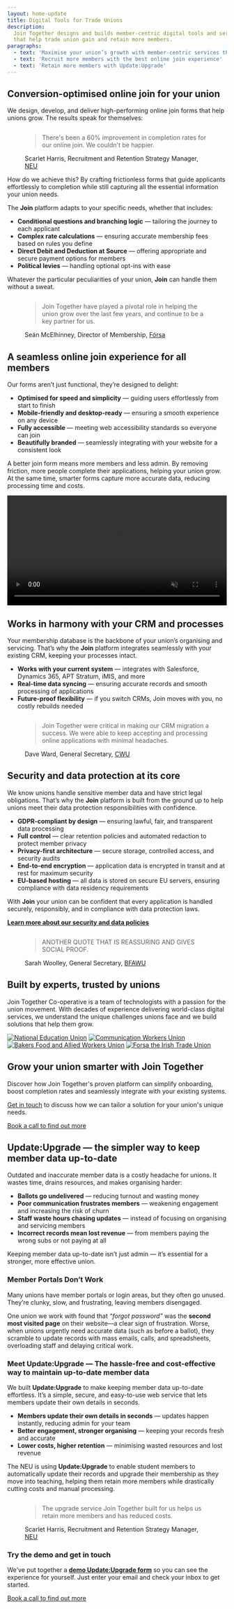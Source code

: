 ```yaml
---
layout: home-update
title: Digital Tools for Trade Unions
description:
  Join Together designs and builds member-centric digital tools and services
  that help trade union gain and retain more members.
paragraphs:
  - text: 'Maximise your union’s growth with member-centric services that work'
  - text: 'Recruit more members with the best online join experience'
  - text: 'Retain more members with Update:Upgrade'
---
```


<!-- Start with focus on our current headline feature: drastic improvement in conversion -->
## Conversion-optimised online join for your union

We design, develop, and deliver high-performing online join forms that help unions grow. The results speak for
themselves:

<!-- First bit of social proof. Actual quote and photo needs signing off from Scarlet -->
<figure class="quote">
  <img class="avatar" src="/assets/images/people/scarlet-harris.jpg" alt="">

  <blockquote>There's been a 60% improvement in completion rates for our online join. We couldn't be happier.</blockquote>
  <figcaption>Scarlet Harris, Recruitment and Retention Strategy Manager, <a href="https://neu.org.uk">NEU</a></figcaption>
</figure>

<!-- Talk a bit about being user and user-experience focused -->
How do we achieve this? By crafting frictionless forms that guide applicants effortlessly to completion while still
capturing all the essential information your union needs.

The **Join** platform adapts to your specific needs, whether that includes:

<ul class="emoji-list list-1">
  <li><strong>Conditional questions and branching logic</strong> — tailoring the journey to each applicant</li>
  <li><strong>Complex rate calculations</strong> — ensuring accurate membership fees based on rules you define</li>
  <li><strong>Direct Debit and Deduction at Source</strong> — offering appropriate and secure payment options for members</li>
  <li><strong>Political levies</strong> — handling optional opt-ins with ease</li>
</ul>

Whatever the particular peculiarities of your union, **Join** can handle them without a sweat.

<!-- More social proof (tbc) — do we need this to have a specific focus? -->
<figure class="quote">
  <img class="avatar" src="/assets/images/people/sean-mcElhinney.jpg" alt="">

  <blockquote>Join Together have played a pivotal role in helping the union grow over the last few years, and continue
  to be a key partner for us.</blockquote>
  <figcaption>Seán McElhinney, Director of Membership, <a href="https://www.forsa.ie">Fórsa</a></figcaption>
</figure>

<!-- Talk about how great the experience is for all -->
## A seamless online join experience for all members

Our forms aren’t just functional, they’re designed to delight:

<ul class="emoji-list list-2">
  <li><strong>Optimised for speed and simplicity</strong> — guiding users effortlessly from start to finish</li>
  <li><strong>Mobile-friendly and desktop-ready</strong> — ensuring a smooth experience on any device</li>
  <li><strong>Fully accessible</strong> — meeting web accessibility standards so everyone can join</li>
  <li><strong>Beautifully branded</strong> — seamlessly integrating with your website for a consistent look</li>
</ul>

A better join form means more members and less admin. By removing friction, more people complete their applications,
helping your union grow. At the same time, smarter forms capture more accurate data, reducing processing time and costs.

<!-- Show the thing: a video showing the form in action that auto-plays on a loop -->
<video width="100%" autoplay muted>
  <source src="assets/videos/show-the-thing.mp4" type="video/mp4">
  Your browser does not support the video tag.
</video>


<!-- CRM/process integration is another key thing to sell/convince on -->
## Works in harmony with your CRM and processes

Your membership database is the backbone of your union’s organising and servicing. That’s why the **Join** platform
integrates seamlessly with your existing CRM, keeping your processes intact.

<ul class="emoji-list list-3">
  <li><strong>Works with your current system</strong> — integrates with Salesforce, Dynamics 365, APT Stratum, iMIS, and more</li>
  <li><strong>Real-time data syncing</strong> — ensuring accurate records and smooth processing of applications</li>
  <li><strong>Future-proof flexibility</strong> — if you switch CRMs, Join moves with you, no costly rebuilds needed</li>
</ul>

<!-- Social proof from a union that has gone through a CRM migration, again to be signed-off -->
<figure class="quote">
  <img class="avatar" src="/assets/images/people/dave-ward.jpg" alt="">

  <blockquote>Join Together were critical in making our CRM migration a success. We were able to keep accepting and
  processing online applications with minimal headaches.</blockquote>
  <figcaption>Dave Ward, General Secretary, <a href="https://www.cwu.org">CWU</a></figcaption>
</figure>

<!-- A bit of a grab bag about security, performance and hosting... -->
## Security and data protection at its core

We know unions handle sensitive member data and have strict legal obligations. That’s why the **Join** platform is
built from the ground up to help unions meet their data protection responsibilities with confidence.

<ul class="emoji-list list-4">
  <li><strong>GDPR-compliant by design</strong> — ensuring lawful, fair, and transparent data processing</li>
  <li><strong>Full control</strong> — clear retention policies and automated redaction to protect member privacy</li>
  <li><strong>Privacy-first architecture</strong> — secure storage, controlled access, and security audits</li>
  <li><strong>End-to-end encryption</strong> — application data is encrypted in transit and at rest for maximum security</li>
  <li><strong>EU-based hosting</strong> — all data is stored on secure EU servers, ensuring compliance with data residency requirements</li>
</ul>

With **Join** your union can be confident that every application is handled securely, responsibly, and in compliance
with data protection laws.

**[Learn more about our security and data policies](/information-security)**

<!-- Final bit of social proof, content tbc -->
<figure class="quote">
  <img class="avatar" src="/assets/images/people/sarah-woolley.jpg" alt="">

  <blockquote>ANOTHER QUOTE THAT IS REASSURING AND GIVES SOCIAL PROOF.</blockquote>
  <figcaption>Sarah Woolley, General Secretary, <a href="https://www.bfawu.org">BFAWU</a></figcaption>
</figure>

## Built by experts, trusted by unions

Join Together Co-operative is a team of technologists with a passion for the union movement. With decades of experience delivering world-class digital services, we understand the unique challenges unions face and we build solutions that
help them grow.

<div class="union-logos">
  <a href="https://neu.org.uk"><img alt="National Education Union" src="/assets/images/logos/neu-logo.svg"></a>
  <a href="https://cwu.org"><img alt="Communication Workers Union" src="/assets/images/logos/cwu-logo.svg"></a>
  <a href="https://bfawu.org"><img alt="Bakers Food and Allied Workers Union" src="/assets/images/logos/bfawu-logo.png"></a>
  <a href="https://www.forsa.ie"><img alt="Forsa the Irish Trade Union" src="/assets/images/logos/forsa-logo.png"></a>
</div>

<!-- Final heading and call to action... -->
## Grow your union smarter with Join Together

Discover how Join Together's proven platform can simplify onboarding, boost completion rates and seamlessly
integrate with your existing systems.

[Get in touch](https://calendly.com/join-together/hello) to discuss how we can tailor a solution for your union's unique
needs.

<nav>
  <a href="https://calendly.com/join-together/hello">Book a call to find out more</a>
</nav>

<div class="callout">
  <h2>Update:Upgrade — the simpler way to keep member data up-to-date</h2>

  <p>
    Outdated and inaccurate member data is a costly headache for unions. It wastes time, drains resources, and makes organising harder:
  </p>

  <ul class="emoji-list list-5">
    <li><strong>Ballots go undelivered</strong> — reducing turnout and wasting money</li>
    <li><strong>Poor communication frustrates members</strong> — weakening engagement and increasing the risk of churn</li>
    <li><strong>Staff waste hours chasing updates</strong> — instead of focusing on organising and servicing members</li>
    <li><strong>Incorrect records mean lost revenue</strong> — from members paying the wrong subs or not paying at all</li>
  </ul>

  <p>
    Keeping member data up-to-date isn’t just admin — it’s essential for a stronger, more effective union.
  </p>

  <h3>Member Portals Don’t Work</h3>

  <p>
    Many unions have member portals or login areas, but they often go unused. They’re clunky, slow, and frustrating, leaving members disengaged.
  </p>

  <p>
    One union we work with found that <em>“forgot password”</em> was the <strong>second most visited page</strong> on their website—a clear sign of frustration. Worse, when unions urgently need accurate data (such as before a ballot), they scramble to update records with mass emails, calls, and spreadsheets, overloading staff and delaying critical work.
  </p>

  <h3>Meet Update:Upgrade — The hassle-free and cost-effective way to maintain up-to-date member data</h3>

  <p>
    We built <strong>Update:Upgrade</strong> to make keeping member data up-to-date effortless. It’s a simple, secure, and easy-to-use web service that lets members update their own details in seconds.
  </p>

  <ul class="emoji-list list-6">
    <li><strong>Members update their own details in seconds</strong> — updates happen instantly, reducing admin for your team</li>
    <li><strong>Better engagement, stronger organising</strong> — keeping your records fresh and accurate</li>
    <li><strong>Lower costs, higher retention</strong> — minimising wasted resources and lost revenue</li>
  </ul>

  <p>
    The NEU is using <strong>Update:Upgrade</strong> to enable student members to automatically update their records
    and upgrade their membership as they move into teaching, helping them retain more members while drastically cutting
    costs and manual processing.
  </p>

  <figure class="quote">
    <img class="avatar" src="/assets/images/people/scarlet-harris.jpg" alt="">
    <blockquote>The upgrade service Join Together built for us helps us retain more members and has reduced costs.</blockquote>
    <figcaption>Scarlet Harris, Recruitment and Retention Strategy Manager, <a href="https://neu.org.uk">NEU</a></figcaption>
  </figure>

  <h3>Try the demo and get in touch</h3>

  <p>
    We’ve put together a
    <a href="https://demo-update.jointogether.online/"><strong>demo Update:Upgrade form</strong></a>
    so you can see the experience for yourself. Just enter your email and check your inbox to get started.
  </p>

  <nav>
    <a href="https://calendly.com/join-together/hello">Book a call to find out more</a>
  </nav>
</div>
